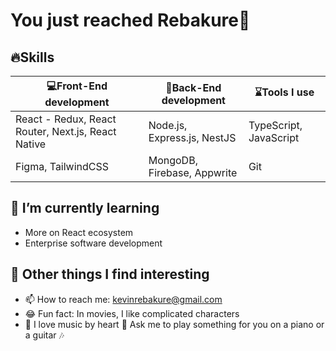 # You just reached Rebakure👋

## 🔥Skills

|💻Front-End development | 🚥Back-End development | ⌛Tools I use |
|--------------------|----------------------|------------|
|React - Redux, React Router, Next.js, React Native | Node.js, Express.js, NestJS | TypeScript, JavaScript |
| Figma, TailwindCSS | MongoDB, Firebase, Appwrite | Git |
  
## 🌱 I’m currently learning
- More on React ecosystem
- Enterprise software development

## 💪 Other things I find interesting
- 📫 How to reach me: kevinrebakure@gmail.com
- 😂 Fun fact: In movies, I like complicated characters
- 🎹 I love music by heart 🎸 Ask me to play something for you on a piano or a guitar 🎶
